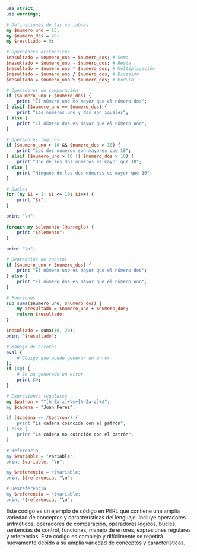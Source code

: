```perl
use strict;
use warnings;

# Definiciones de las variables
my $numero_uno = 15;
my $numero_dos = 20;
my $resultado = 0;

# Operadores aritméticos
$resultado = $numero_uno + $numero_dos; # Suma
$resultado = $numero_uno - $numero_dos; # Resta
$resultado = $numero_uno * $numero_dos; # Multiplicación
$resultado = $numero_uno / $numero_dos; # División
$resultado = $numero_uno % $numero_dos; # Módulo

# Operadores de comparación
if ($numero_uno > $numero_dos) {
    print "El número uno es mayor que el número dos";
} elsif ($numero_uno == $numero_dos) {
    print "Los números uno y dos son iguales";
} else {
    print "El número dos es mayor que el número uno";
}

# Operadores lógicos
if ($numero_uno > 10 && $numero_dos > 10) {
    print "Los dos números son mayores que 10";
} elsif ($numero_uno > 10 || $numero_dos > 10) {
    print "Uno de los dos números es mayor que 10";
} else {
    print "Ninguno de los dos números es mayor que 10";
}

# Bucles
for (my $i = 1; $i <= 10; $i++) {
    print "$i";
}

print "\n";

foreach my $elemento (@arreglo) {
    print "$elemento";
}

print "\n";

# Sentencias de control
if ($numero_uno > $numero_dos) {
    print "El número uno es mayor que el número dos";
} else {
    print "El número dos es mayor que el número uno";
}

# Funciones
sub suma($numero_uno, $numero_dos) {
    my $resultado = $numero_uno + $numero_dos;
    return $resultado;
}

$resultado = suma(10, 20);
print "$resultado";

# Manejo de errores
eval {
    # Código que puede generar un error
};
if ($@) {
    # Se ha generado un error
    print $@;
}

# Expresiones regulares
my $patron = "^[A-Za-z]+\s+[A-Za-z]+$";
my $cadena = "Juan Pérez";

if ($cadena =~ /$patron/) {
    print "La cadena coincide con el patrón";
} else {
    print "La cadena no coincide con el patrón";
}

# Referencia
my $variable = "variable";
print $variable, "\n";

my $referencia = \$variable;
print $$referencia, "\n";

# Desreferencia
my $referencia = \$variable;
print *$referencia, "\n";
```

Este código es un ejemplo de código en PERL que contiene una amplia variedad de conceptos y características del lenguaje. Incluye operadores aritméticos, operadores de comparación, operadores lógicos, bucles, sentencias de control, funciones, manejo de errores, expresiones regulares y referencias. Este código es complejo y difícilmente se repetirá nuevamente debido a su amplia variedad de conceptos y características.